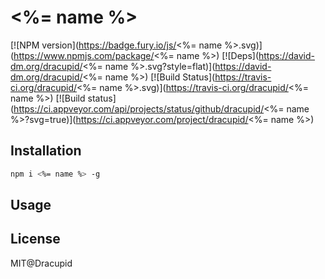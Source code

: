 <%= name %>
======

[![NPM version](https://badge.fury.io/js/<%= name %>.svg)](https://www.npmjs.com/package/<%= name %>)
[![Deps](https://david-dm.org/dracupid/<%= name %>.svg?style=flat)](https://david-dm.org/dracupid/<%= name %>)
[![Build Status](https://travis-ci.org/dracupid/<%= name %>.svg)](https://travis-ci.org/dracupid/<%= name %>)
[![Build status](https://ci.appveyor.com/api/projects/status/github/dracupid/<%= name %>?svg=true)](https://ci.appveyor.com/project/dracupid/<%= name %>)

## Installation
```bash
npm i <%= name %> -g
```

## Usage

## License
MIT@Dracupid
